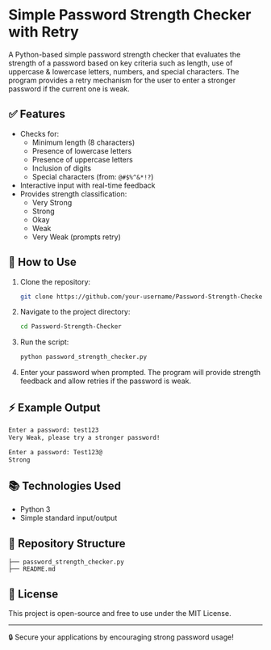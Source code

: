 
# Simple Password Strength Checker with Retry

A Python-based simple password strength checker that evaluates the strength of a password based on key criteria such as length, use of uppercase & lowercase letters, numbers, and special characters. The program provides a retry mechanism for the user to enter a stronger password if the current one is weak.

## ✅ Features

- Checks for:
  - Minimum length (8 characters)
  - Presence of lowercase letters
  - Presence of uppercase letters
  - Inclusion of digits
  - Special characters (from: `@#$%^&*!?`)
- Interactive input with real-time feedback
- Provides strength classification:
  - Very Strong
  - Strong
  - Okay
  - Weak
  - Very Weak (prompts retry)

## 🚀 How to Use

1. Clone the repository:
   ```bash
   git clone https://github.com/your-username/Password-Strength-Checker.git
   ```

2. Navigate to the project directory:
   ```bash
   cd Password-Strength-Checker
   ```

3. Run the script:
   ```bash
   python password_strength_checker.py
   ```

4. Enter your password when prompted. The program will provide strength feedback and allow retries if the password is weak.

## ⚡ Example Output

```bash
Enter a password: test123
Very Weak, please try a stronger password!

Enter a password: Test123@
Strong
```

## 📚 Technologies Used

- Python 3
- Simple standard input/output

## 📂 Repository Structure

```
├── password_strength_checker.py
├── README.md
```

## 🎯 License

This project is open-source and free to use under the MIT License.

---

🔒 Secure your applications by encouraging strong password usage!

